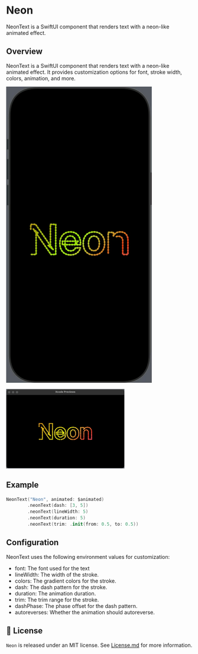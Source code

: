 # Neon
NeonText is a SwiftUI component that renders text with a neon-like animated effect.

## Overview
NeonText is a SwiftUI component that renders text with a neon-like animated effect.
It provides customization options for font, stroke width, colors, animation, and more.

![NeonText Animation](https://github.com/ThangKM/Neon/blob/develop/Sources/PreviewGifs/iphone_preview.gif)

![NeonText Animation](https://github.com/ThangKM/Neon/blob/develop/Sources/PreviewGifs/mac_preview.gif)

## Example

```swift
NeonText("Neon", animated: $animated)
        .neonText(dash: [3, 5])
        .neonText(lineWidth: 5)
        .neonText(duration: 5)
        .neonText(trim: .init(from: 0.5, to: 0.5))
```

## Configuration

NeonText uses the following environment values for customization:

- font: The font used for the text
- lineWidth: The width of the stroke.
- colors: The gradient colors for the stroke.
- dash: The dash pattern for the stroke.
- duration: The animation duration.
- trim: The trim range for the stroke.
- dashPhase: The phase offset for the dash pattern.
- autoreverses: Whether the animation should autoreverse.

## 📃 License

`Neon` is released under an MIT license. See [License.md](https://github.com/ThangKM/Neon/blob/main/LICENSE) for more information.
